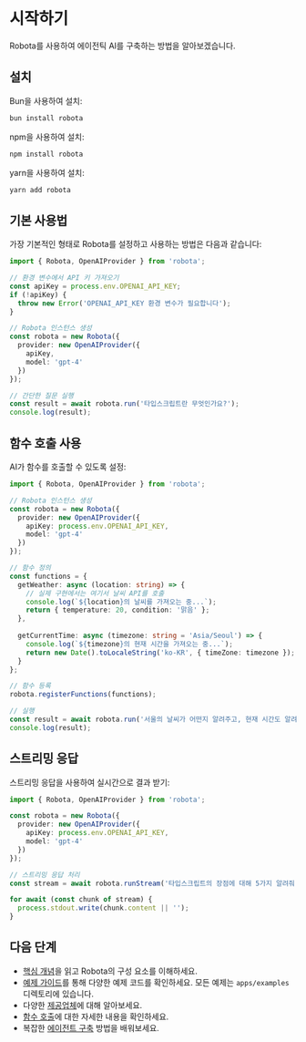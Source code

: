 # 시작하기

Robota를 사용하여 에이전틱 AI를 구축하는 방법을 알아보겠습니다.

## 설치

Bun을 사용하여 설치:

```bash
bun install robota
```

npm을 사용하여 설치:

```bash
npm install robota
```

yarn을 사용하여 설치:

```bash
yarn add robota
```

## 기본 사용법

가장 기본적인 형태로 Robota를 설정하고 사용하는 방법은 다음과 같습니다:

```typescript
import { Robota, OpenAIProvider } from 'robota';

// 환경 변수에서 API 키 가져오기
const apiKey = process.env.OPENAI_API_KEY;
if (!apiKey) {
  throw new Error('OPENAI_API_KEY 환경 변수가 필요합니다');
}

// Robota 인스턴스 생성
const robota = new Robota({
  provider: new OpenAIProvider({
    apiKey,
    model: 'gpt-4'
  })
});

// 간단한 질문 실행
const result = await robota.run('타입스크립트란 무엇인가요?');
console.log(result);
```

## 함수 호출 사용

AI가 함수를 호출할 수 있도록 설정:

```typescript
import { Robota, OpenAIProvider } from 'robota';

// Robota 인스턴스 생성
const robota = new Robota({
  provider: new OpenAIProvider({
    apiKey: process.env.OPENAI_API_KEY,
    model: 'gpt-4'
  })
});

// 함수 정의
const functions = {
  getWeather: async (location: string) => {
    // 실제 구현에서는 여기서 날씨 API를 호출
    console.log(`${location}의 날씨를 가져오는 중...`);
    return { temperature: 20, condition: '맑음' };
  },
  
  getCurrentTime: async (timezone: string = 'Asia/Seoul') => {
    console.log(`${timezone}의 현재 시간을 가져오는 중...`);
    return new Date().toLocaleString('ko-KR', { timeZone: timezone });
  }
};

// 함수 등록
robota.registerFunctions(functions);

// 실행
const result = await robota.run('서울의 날씨가 어떤지 알려주고, 현재 시간도 알려줘.');
console.log(result);
```

## 스트리밍 응답

스트리밍 응답을 사용하여 실시간으로 결과 받기:

```typescript
import { Robota, OpenAIProvider } from 'robota';

const robota = new Robota({
  provider: new OpenAIProvider({
    apiKey: process.env.OPENAI_API_KEY,
    model: 'gpt-4'
  })
});

// 스트리밍 응답 처리
const stream = await robota.runStream('타입스크립트의 장점에 대해 5가지 알려줘');

for await (const chunk of stream) {
  process.stdout.write(chunk.content || '');
}
```

## 다음 단계

- [핵심 개념](./core-concepts.md)을 읽고 Robota의 구성 요소를 이해하세요.
- [예제 가이드](./examples.md)를 통해 다양한 예제 코드를 확인하세요. 모든 예제는 `apps/examples` 디렉토리에 있습니다.
- 다양한 [제공업체](./providers.md)에 대해 알아보세요.
- [함수 호출](./function-calling.md)에 대한 자세한 내용을 확인하세요.
- 복잡한 [에이전트 구축](./building-agents.md) 방법을 배워보세요. 